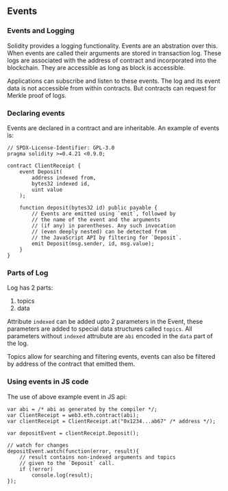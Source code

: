 ## Events

### Events and Logging

Solidity provides a logging functionality. Events are an abstration over this. When events are called their arguments are stored in transaction log. These logs are associated with the address of contract and incorporated into the blockchain. They are accessible as long as block is accessible.

Applications can subscribe and listen to these events. The log and its event data is not accessible from within contracts. But contracts can request for Merkle proof of logs.

### Declaring events

Events are declared in a contract and are inheritable. An example of events is:

```
// SPDX-License-Identifier: GPL-3.0
pragma solidity >=0.4.21 <0.9.0;

contract ClientReceipt {
    event Deposit(
        address indexed from,
        bytes32 indexed id,
        uint value
    );

    function deposit(bytes32 id) public payable {
        // Events are emitted using `emit`, followed by
        // the name of the event and the arguments
        // (if any) in parentheses. Any such invocation
        // (even deeply nested) can be detected from
        // the JavaScript API by filtering for `Deposit`.
        emit Deposit(msg.sender, id, msg.value);
    }
}
```

### Parts of Log

Log has 2 parts:

1. topics
2. data

Attribute `indexed` can be added upto 2 parameters in the Event, these parameters are added to special data structures called `topics`. All parameters without `indexed` attrubute are `abi` encoded in the `data` part of the log.

Topics allow for searching and filtering events, events can also be filtered by address of the contract that emitted them.

### Using events in JS code

The use of above example event in JS api:

```
var abi = /* abi as generated by the compiler */;
var ClientReceipt = web3.eth.contract(abi);
var clientReceipt = ClientReceipt.at("0x1234...ab67" /* address */);

var depositEvent = clientReceipt.Deposit();

// watch for changes
depositEvent.watch(function(error, result){
    // result contains non-indexed arguments and topics
    // given to the `Deposit` call.
    if (!error)
        console.log(result);
});
```
